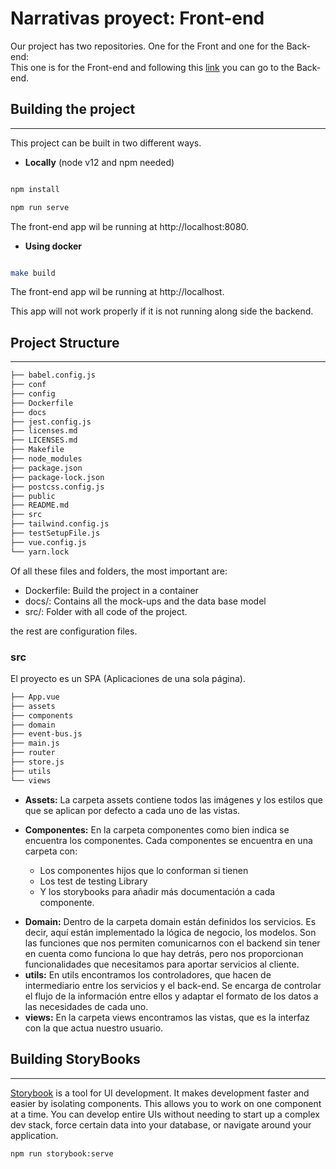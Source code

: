 # **Narrativas proyect: Front-end**

Our project has two repositories. One for the Front and one for the Back-end:  
This one is for the Front-end and following this [link](https://github.com/fullstacktf/Narrativas-Backend/) you can go to the Back-end.

## Building the project
---

This project can be built in two different ways.  

*  **Locally** (node v12 and npm needed)

```bash

npm install

npm run serve

```

The front-end app wil be running at http://localhost:8080.

*  **Using docker**

```bash

make build

```

The front-end app wil be running at http://localhost.

This app will not work properly if it is not running along side the backend.

## Project Structure
---
```bash
├── babel.config.js
├── conf
├── config
├── Dockerfile
├── docs
├── jest.config.js
├── licenses.md
├── LICENSES.md
├── Makefile
├── node_modules
├── package.json
├── package-lock.json
├── postcss.config.js
├── public
├── README.md
├── src
├── tailwind.config.js
├── testSetupFile.js
├── vue.config.js
└── yarn.lock
```
Of all these files and folders, the most important are:
* Dockerfile: Build the project in a container
* docs/: Contains all the mock-ups and the data base model
* src/: Folder with all code of the project. 

the rest are configuration files.

### src

El proyecto es un SPA (Aplicaciones de una sola página). 

```bash
├── App.vue
├── assets
├── components
├── domain
├── event-bus.js
├── main.js
├── router
├── store.js
├── utils
└── views
```

* **Assets:** La carpeta assets contiene todos las imágenes y los estilos que que se aplican por defecto a cada uno de las vistas.

* **Componentes:** En la carpeta componentes como bien indica se encuentra los componentes. Cada componentes se encuentra en una carpeta con:
  - Los componentes hijos que lo conforman si tienen 
  - Los test de testing Library
  - Y los storybooks para añadir más documentación a cada componente.
- **Domain:** Dentro de la carpeta domain están definidos los servicios. Es decir, aquí están implementado la lógica de negocio, los modelos. Son las funciones que nos permiten comunicarnos con el backend sin tener en cuenta como funciona lo que hay detrás, pero nos proporcionan funcionalidades que necesitamos para aportar servicios al cliente.
- **utils:** En utils encontramos los controladores, que hacen de intermediario entre los servicios y el back-end. Se encarga de controlar el flujo de la información entre ellos y adaptar el formato de los datos a las necesidades de cada uno. 
- **views:** En la carpeta views encontramos las vistas, que es la interfaz con la que actua nuestro usuario. 

## Building StoryBooks
---
[Storybook](https://storybook.js.org/docs/react/get-started/introduction) is a tool for UI development. It makes development faster and easier by isolating components. This allows you to work on one component at a time. You can develop entire UIs without needing to start up a complex dev stack, force certain data into your database, or navigate around your application.

```bash
npm run storybook:serve
```